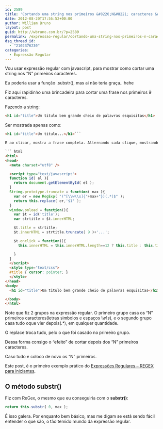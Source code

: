 ```yaml
---
id: 2589
title: 'Cortando uma string nos primeiros &#8220;N&#8221; caracteres &#8211; JavaScript com Expressão Regular'
date: 2012-08-20T17:56:52+00:00
author: William Bruno
layout: post
guid: http://wbruno.com.br/?p=2589
permalink: /expressao-regular/cortando-uma-string-nos-primeiros-n-caracteres-javascript-com-expressao-regular/
dsq_thread_id:
  - "2102376230"
categories:
  - Expressão Regular
---
```

Vou usar expressão regular com javascript, para mostrar como cortar uma string nos &#8220;N&#8221; primeiros caracteres.

Eu poderia usar a função .substr(), mas ai não teria graça.. hehe
  
<!--more-->


  
Fiz aqui rapidinho uma brincadeira para cortar uma frase nos primeiros 9 caracteres.
  
Fazendo a string:

``` html
<h1 id="title">Um titulo bem grande cheio de palavras esquisitas</h1>
```

Ser mostrada apenas como:

``` html
<h1 id="title">Um titulo...</h1>```

E ao clicar, mostra a frase completa. Alternando cada clique, mostrando truncado e mostrando completo.

``` html
<html>
<head>
  <meta charset="utf8" />

  <script type="text/javascript">
  function id( el ){
    return document.getElementById( el );
  }
  String.prototype.truncate = function( max ){
    var er = new RegExp( "(^[\\w\\s]{"+max+"})(.*)$" );
    return this.replace( er,'$1' );
  }
  window.onload = function(){
    var $t = id('title');
    var strtitle = $t.innerHTML;

    $t.title = strtitle;
    $t.innerHTML = strtitle.truncate( 9 )+'...';

    $t.onclick = function(){
      this.innerHTML = this.innerHTML.length==12 ? this.title : this.title.truncate( 9 )+'...';

    }
  }
  </script>
  <style type="text/css">
  #title { cursor: pointer; }
  </style>
</head>
<body>
  <h1 id="title">Um titulo bem grande cheio de palavras esquisitas</h1>

</body>
</html>
```

Note que fiz 2 grupos na expressão regular. O primeiro grupo casa os &#8220;N&#8221; primeiros caracteres(letras simbolos e espaços <var>\w\s</var>), e o segundo grupo casa tudo oque vier depois(<var>.*</var>), em qualquer quantidade.

O replace troca tudo, pelo o que foi casado no primeiro grupo.
  
Dessa forma consigo o &#8220;efeito&#8221; de cortar depois dos &#8220;N&#8221; primeiros caracteres.

Caso tudo e coloco de novo os &#8220;N&#8221; primeiros.
  
Este post, é o primeiro exemplo prático do [Expressões Regulares – REGEX para iniciantes](http://wbruno.com.br/2012/08/15/expressoes-regulares-regex-para-iniciantes/).

## O método substr()

Fiz com ReGex, o mesmo que eu conseguiria com o **substr()**:

``` js
return this.substr( 0, max );
```

É isso galera. Por enquanto bem básico, mas me digam se está sendo fácil entender o que são, o tão temido mundo da expressão regular.